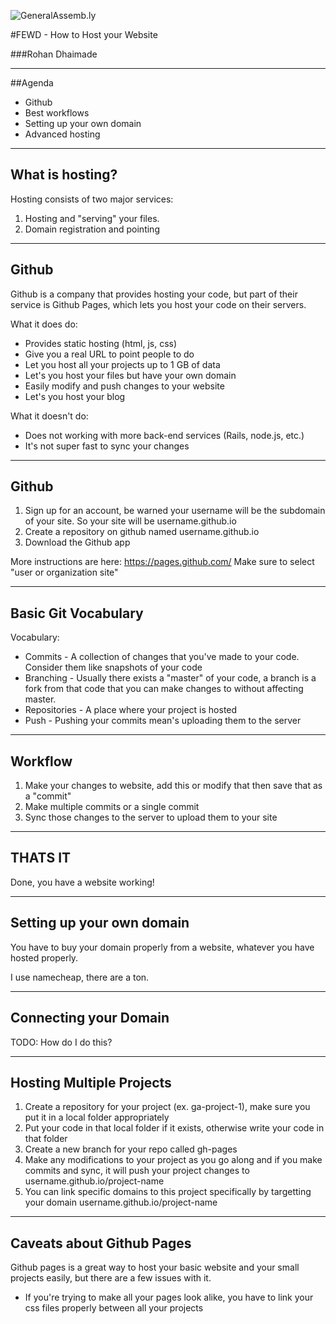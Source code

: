 ![GeneralAssemb.ly](/reveal/img/icons/FEWD_Logo.png)

#FEWD - How to Host your Website

###Rohan Dhaimade

---


##Agenda

* Github
* Best workflows
* Setting up your own domain
* Advanced hosting

---

## What is hosting?

Hosting consists of two major services:

1. Hosting and "serving" your files.
2. Domain registration and pointing

---

## Github

Github is a company that provides hosting your code, but part of their service is Github Pages, which lets you host your code on their servers.

What it does do:

* Provides static hosting (html, js, css)
* Give you a real URL to point people to do
* Let you host all your projects up to 1 GB of data
* Let's you host your files but have your own domain
* Easily modify and push changes to your website
* Let's you host your blog

What it doesn't do:

* Does not working with more back-end services (Rails, node.js, etc.)
* It's not super fast to sync your changes

--- 

## Github

1. Sign up for an account, be warned your username will be the subdomain of your site. So your site will be username.github.io
2. Create a repository on github named username.github.io
3. Download the Github app

More instructions are here: https://pages.github.com/
Make sure to select "user or organization site"

--- 

## Basic Git Vocabulary

Vocabulary:

* Commits - A collection of changes that you've made to your code. Consider them like snapshots of your code
* Branching - Usually there exists a "master" of your code, a branch is a fork from that code that you can make changes to without affecting master.
* Repositories - A place where your project is hosted
* Push - Pushing your commits mean's uploading them to the server


--- 

## Workflow

1. Make your changes to website, add this or modify that then save that as a "commit"
2. Make multiple commits or a single commit
3. Sync those changes to the server to upload them to your site

--- 

## THATS IT

Done, you have a website working! 

--- 

## Setting up your own domain

You have to buy your domain properly from a website, whatever you have hosted properly.

I use namecheap, there are a ton. 

--- 

## Connecting your Domain

TODO: How do I do this?


--- 

## Hosting Multiple Projects

1. Create a repository for your project (ex. ga-project-1), make sure you put it in a local folder appropriately
2. Put your code in that local folder if it exists, otherwise write your code in that folder
2. Create a new branch for your repo called gh-pages
3. Make any modifications to your project as you go along and if you make commits and sync, it will push your project changes to username.github.io/project-name
4. You can link specific domains to this project specifically by targetting your domain username.github.io/project-name

---


## Caveats about Github Pages

Github pages is a great way to host your basic website and your small projects easily, but there are a few issues with it.

* If you're trying to make all your pages look alike, you have to link your css files properly between all your projects
